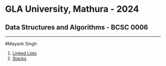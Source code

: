 # GLA University, Mathura - 2024

## Data Structures and Algorithms - BCSC 0006

---
#Mayank Singh

1. [Linked Lists](src/main/java/list/README.md)
2. [Stacks](src/main/java/stack/README.md)
